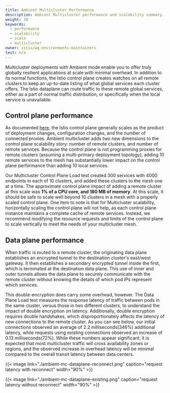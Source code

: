 ```yaml
---
title: Ambient Multicluster Performance
description: Ambient Multicluster performance and scalability summary.
weight: 30
keywords:
  - performance
  - scalability
  - scale
  - multicluster
owner: istio/wg-environments-maintainers
test: n/a
---
```


Multicluster deployments with Ambient mode enable you to offer truly globally resilient applications at scale with minimal overhead. In addition to its normal functions, the Istio control plane creates watches on all remote clusters to keep an up-to-date listing of what global services each cluster offers. The Istio dataplane can route traffic to these remote global services, either as a part of normal traffic distribution, or specifically when the local service is unavailable.

## Control plane performance

As documented [here](/docs/ops/deployment/performance-and-scalability), the Istio control plane generally scales as the product of deployment changes, configuration changes, and the number of connected proxies. Ambient multicluster adds two new dimensions to the control plane scalability story: number of remote clusters, and number of remote services. Because the control plane is not programming proxies for remote clusters (assuming a multi-primary deployment topology), adding 10 remote services to the mesh has substantially lower impact on the control plane performance than adding 10 local services.

Our Multicluster Control Plane Load test created 300 services with 4000 endpoints in each of 10 clusters, and added these clusters to the mesh one at a time. The approximate control plane impact of adding a remote cluster at this scale was **1% of a CPU core, and 180 MB of memory**. At this scale, it should be safe to scale well beyond 10 clusters in a mesh with a properly scaled control plane. One item to note is that for Multicluster scalability, horizontally scaling the control plane will not help, as each control plane instance maintains a complete cache of remote services. Instead, we recommend modifying the resource requests and limits of the control plane to scale vertically to meet the needs of your multicluster mesh.

## Data plane performance

When traffic is routed to a remote cluster, the originating data plane establishes an encrypted tunnel to the destination cluster's east/west gateway. It then establishes a secondary encrypted tunnel inside the first, which is terminated at the destination data plane. This use of inner and outer tunnels allows the data plane to securely communicate with the remote cluster without knowing the details of which pod IPs represent which services.

This double-encryption does carry some overhead, however. The Data Plane Load test measures the response latency of traffic between pods in the same cluster, versus those in two different clusters, to understand the impact of double encryption on latency. Additionally, double encryption requires double handshakes, which disproportionately affects the latency of new connections to the remote cluster. As you can see below, our initial connections observed an average of 2.2 milliseconds(346%) additional latency, while requests using existing connections observed an increase of 0.13 milliseconds(72%). While these numbers appear significant, it is expected that most multicluster traffic will cross availability zones or regions, and the observed increase in overhead latency will be minimal compared to the overall transit latency between data centers.

{{< image link="./ambient-mc-dataplane-reconnect.png" caption="request latency with reconnect" width="90%" >}}

{{< image link="./ambient-mc-dataplane-existing.png" caption="request latency without reconnect" width="90%" >}}
